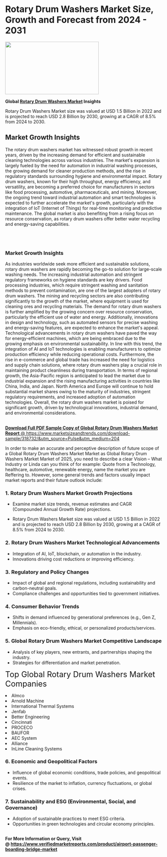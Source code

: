 <H1>Rotary Drum Washers Market Size, Growth and Forecast from 2024 - 2031</H1><img class="aligncenter size-medium wp-image-584254" src="https://thirdeyenews.in/wp-content/uploads/2024/09/Global-Market-Research-300x168.jpeg" alt="" width="300" height="168" /><p><strong>Global&nbsp;<a href="https://www.marketsizeandtrends.com/download-sample/318732/&amp;utm_source=Pulse&amp;utm_medium=204">Rotary Drum Washers Market</a> Insights</strong></p><p>Rotary Drum Washers Market size was valued at USD 1.5 Billion in 2022 and is projected to reach USD 2.8 Billion by 2030, growing at a CAGR of 8.5% from 2024 to 2030.</p><p><h2>Market Growth Insights</h2> <p>The rotary drum washers market has witnessed robust growth in recent years, driven by the increasing demand for efficient and sustainable cleaning technologies across various industries. The market's expansion is largely fueled by the need for automation in industrial washing processes, the growing demand for cleaner production methods, and the rise in regulatory standards surrounding hygiene and environmental impact. Rotary drum washers, known for their high throughput, energy efficiency, and versatility, are becoming a preferred choice for manufacturers in sectors like food processing, automotive, pharmaceuticals, and mining. Moreover, the ongoing trend toward industrial automation and smart technologies is expected to further accelerate the market's growth, particularly with the integration of IoT (Internet of Things) for real-time monitoring and predictive maintenance. The global market is also benefiting from a rising focus on resource conservation, as rotary drum washers offer better water recycling and energy-saving capabilities. <br><br> <a href="#"></a> <br><br> <h3>Market Growth Insights</h3> <p>As industries worldwide seek more efficient and sustainable solutions, rotary drum washers are rapidly becoming the go-to solution for large-scale washing needs. The increasing industrial automation and stringent regulatory frameworks on hygiene standards are key drivers. Food processing industries, which require stringent washing and sanitation methods to prevent contamination, are one of the largest adopters of rotary drum washers. The mining and recycling sectors are also contributing significantly to the growth of the market, where equipment is used for cleaning ores and recycling materials. The demand for rotary drum washers is further amplified by the growing concern over resource conservation, particularly the efficient use of water and energy. Additionally, innovations in design and technology, such as automated sensors for precise washing and energy-saving features, are expected to enhance the market's appeal. Technological advancements in rotary drum washers have paved the way for energy-efficient machines, which are being embraced due to the growing emphasis on environmental sustainability. In line with this trend, the integration of AI and IoT technologies is enabling manufacturers to optimize production efficiency while reducing operational costs. Furthermore, the rise in e-commerce and global trade has increased the need for logistics and supply chain solutions, where rotary drum washers play a crucial role in maintaining product cleanliness during transportation. In terms of regional growth, the Asia-Pacific region is anticipated to lead the market due to industrial expansion and the rising manufacturing activities in countries like China, India, and Japan. North America and Europe will continue to hold substantial market shares owing to the maturity of industries, stringent regulatory requirements, and increased adoption of automation technologies. Overall, the rotary drum washers market is poised for significant growth, driven by technological innovations, industrial demand, and environmental considerations. <br><br> <a href="#"></p><p><span class=""><strong>Download Full PDF Sample Copy of Global Rotary Drum Washers Market Report</strong> @ <a href="https://www.marketsizeandtrends.com/download-sample/318732/&amp;utm_source=Pulse&amp;utm_medium=204" target="_blank">https://www.marketsizeandtrends.com/download-sample/318732/&amp;utm_source=Pulse&amp;utm_medium=204</a></span></p><p>In order to make an accurate and perceptive description of future scope of a Global&nbsp;Rotary Drum Washers Market Market as Global&nbsp;Rotary Drum Washers Market Market of 2025, you need to describe a clear Vision &ndash; What Industry or Linda can you think of for example: Quote from a Technology, healthcare, automotive, renewable energy, name the market you are Reffering to. However, some general trends and factors usually impact market reports and their future outlook include:</p><h3>1.&nbsp;<strong>Rotary Drum Washers Market Growth Projections</strong></h3><ul><li>Examine market size trends, revenue estimates and CAGR (Compounded Annual Growth Rate) projections.</li><li><p>Rotary Drum Washers Market size was valued at USD 1.5 Billion in 2022 and is projected to reach USD 2.8 Billion by 2030, growing at a CAGR of 8.5% from 2024 to 2030.</p></li></ul><h3>2.&nbsp;<strong>Rotary Drum Washers Market Technological Advancements</strong></h3><ul><li>Integration of AI, IoT, blockchain, or automation in the industry.</li><li>Innovations driving cost reductions or improving efficiency.</li></ul><h3>3.&nbsp;<strong>Regulatory and Policy Changes</strong></h3><ul><li>Impact of global and regional regulations, including sustainability and carbon-neutral goals.</li><li>Compliance challenges and opportunities tied to government initiatives.</li></ul><h3>4.&nbsp;<strong>Consumer Behavior Trends</strong></h3><ul><li>Shifts in demand influenced by generational preferences (e.g., Gen Z, Millennials).</li><li>Emphasis on eco-friendly, ethical, or personalized products/services.</li></ul><h3>5.&nbsp;<strong>Global Rotary Drum Washers Market Competitive Landscape</strong></h3><ul><li>Analysis of key players, new entrants, and partnerships shaping the industry.</li><li>Strategies for differentiation and market penetration.</li></ul><p data-pm-slice="1 1 []"><span style="color: inherit; font-family: inherit; font-size: 25px;">Top Global Rotary Drum Washers Market Companies</span></p><div class="" data-test-id=""><p><li>Almco</li><li> Arnold Machine</li><li> International Thermal Systems</li><li> Jenfab</li><li> Better Engineering</li><li> Cincinnati</li><li> PROCECO</li><li> BAUFOR</li><li> AEC System</li><li> Alliance</li><li> InLine Cleaning Systems</li></p></div><h3>6.&nbsp;<strong>Economic and Geopolitical Factors</strong></h3><ul><li>Influence of global economic conditions, trade policies, and geopolitical events.</li><li>Resilience of the market to inflation, currency fluctuations, or global crises.</li></ul><h3>7.&nbsp;<strong>Sustainability and ESG (Environmental, Social, and Governance)</strong></h3><ul><li>Adoption of sustainable practices to meet ESG criteria.</li><li>Opportunities in green technologies and circular economy principles.</li></ul><h2><strong style="font-size: 14px;">For More Information or Query, Visit @&nbsp;</strong><a style="background-color: #ffffff; font-size: 14px;" href="https://www.marketsizeandtrends.com/report/rotary-drum-washers-market/" target="_blank">https://www.verifiedmarketreports.com/product/airport-passenger-boarding-bridge-market</a></h2>
